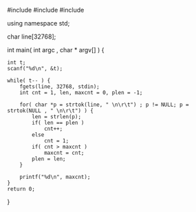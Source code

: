 #include <cstdio>
#include <cstring>
#include <iostream>

using namespace std;

char line[32768];

int main( int argc , char * argv[] ) {

	int t;
	scanf("%d\n", &t);

	while( t-- ) {
		fgets(line, 32768, stdin);
		int cnt = 1, len, maxcnt = 0, plen = -1;

		for( char *p = strtok(line, " \n\r\t") ; p != NULL; p = strtok(NULL , " \n\r\t") ) {
			len = strlen(p);
			if( len == plen )
				cnt++;
			else
				cnt = 1;
			if( cnt > maxcnt )
				maxcnt = cnt;
			plen = len;
		}

		printf("%d\n", maxcnt);
	}
	return 0;
}
